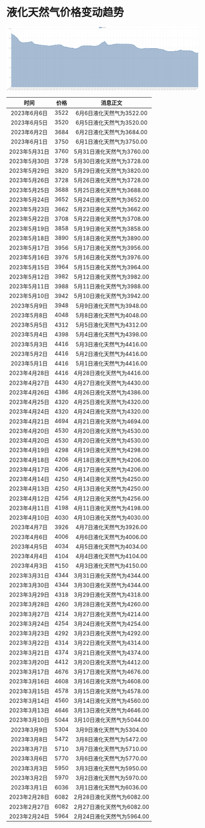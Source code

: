 # 液化天然气价格变动趋势 



![liquefiedNaturalGas-液化天然气](../../img/liquefiedNaturalGas.png)



| 时间 | 价格 | 消息正文 |
|:--:|:--:|:--:|
|2023年6月6日|3522|6月6日液化天然气为3522.00|
|2023年6月5日|3520|6月5日液化天然气为3520.00|
|2023年6月2日|3684|6月2日液化天然气为3684.00|
|2023年6月1日|3750|6月1日液化天然气为3750.00|
|2023年5月31日|3760|5月31日液化天然气为3760.00|
|2023年5月30日|3728|5月30日液化天然气为3728.00|
|2023年5月29日|3820|5月29日液化天然气为3820.00|
|2023年5月26日|3728|5月26日液化天然气为3728.00|
|2023年5月25日|3688|5月25日液化天然气为3688.00|
|2023年5月24日|3652|5月24日液化天然气为3652.00|
|2023年5月23日|3662|5月23日液化天然气为3662.00|
|2023年5月22日|3708|5月22日液化天然气为3708.00|
|2023年5月19日|3858|5月19日液化天然气为3858.00|
|2023年5月18日|3890|5月18日液化天然气为3890.00|
|2023年5月17日|3956|5月17日液化天然气为3956.00|
|2023年5月16日|3976|5月16日液化天然气为3976.00|
|2023年5月15日|3964|5月15日液化天然气为3964.00|
|2023年5月12日|3982|5月12日液化天然气为3982.00|
|2023年5月11日|3988|5月11日液化天然气为3988.00|
|2023年5月10日|3942|5月10日液化天然气为3942.00|
|2023年5月9日|3948|5月9日液化天然气为3948.00|
|2023年5月8日|4048|5月8日液化天然气为4048.00|
|2023年5月5日|4312|5月5日液化天然气为4312.00|
|2023年5月4日|4398|5月4日液化天然气为4398.00|
|2023年5月3日|4416|5月3日液化天然气为4416.00|
|2023年5月2日|4416|5月2日液化天然气为4416.00|
|2023年5月1日|4416|5月1日液化天然气为4416.00|
|2023年4月28日|4416|4月28日液化天然气为4416.00|
|2023年4月27日|4430|4月27日液化天然气为4430.00|
|2023年4月26日|4386|4月26日液化天然气为4386.00|
|2023年4月25日|4320|4月25日液化天然气为4320.00|
|2023年4月24日|4320|4月24日液化天然气为4320.00|
|2023年4月21日|4694|4月21日液化天然气为4694.00|
|2023年4月20日|4530|4月20日液化天然气为4530.00|
|2023年4月20日|4530|4月20日液化天然气为4530.00|
|2023年4月19日|4298|4月19日液化天然气为4298.00|
|2023年4月18日|4206|4月18日液化天然气为4206.00|
|2023年4月17日|4206|4月17日液化天然气为4206.00|
|2023年4月14日|4250|4月14日液化天然气为4250.00|
|2023年4月13日|4250|4月13日液化天然气为4250.00|
|2023年4月12日|4256|4月12日液化天然气为4256.00|
|2023年4月11日|4198|4月11日液化天然气为4198.00|
|2023年4月10日|4030|4月10日液化天然气为4030.00|
|2023年4月7日|3926|4月7日液化天然气为3926.00|
|2023年4月6日|4006|4月6日液化天然气为4006.00|
|2023年4月5日|4034|4月5日液化天然气为4034.00|
|2023年4月4日|4104|4月4日液化天然气为4104.00|
|2023年4月3日|4150|4月3日液化天然气为4150.00|
|2023年3月31日|4344|3月31日液化天然气为4344.00|
|2023年3月30日|4344|3月30日液化天然气为4344.00|
|2023年3月29日|4318|3月29日液化天然气为4318.00|
|2023年3月28日|4260|3月28日液化天然气为4260.00|
|2023年3月27日|4214|3月27日液化天然气为4214.00|
|2023年3月24日|4254|3月24日液化天然气为4254.00|
|2023年3月23日|4292|3月23日液化天然气为4292.00|
|2023年3月22日|4314|3月22日液化天然气为4314.00|
|2023年3月21日|4374|3月21日液化天然气为4374.00|
|2023年3月20日|4412|3月20日液化天然气为4412.00|
|2023年3月17日|4676|3月17日液化天然气为4676.00|
|2023年3月16日|4608|3月16日液化天然气为4608.00|
|2023年3月15日|4578|3月15日液化天然气为4578.00|
|2023年3月14日|4560|3月14日液化天然气为4560.00|
|2023年3月13日|4646|3月13日液化天然气为4646.00|
|2023年3月10日|5044|3月10日液化天然气为5044.00|
|2023年3月9日|5304|3月9日液化天然气为5304.00|
|2023年3月8日|5472|3月8日液化天然气为5472.00|
|2023年3月7日|5710|3月7日液化天然气为5710.00|
|2023年3月6日|5770|3月6日液化天然气为5770.00|
|2023年3月3日|5950|3月3日液化天然气为5950.00|
|2023年3月2日|5970|3月2日液化天然气为5970.00|
|2023年3月1日|6036|3月1日液化天然气为6036.00|
|2023年2月28日|6082|2月28日液化天然气为6082.00|
|2023年2月27日|6082|2月27日液化天然气为6082.00|
|2023年2月24日|5964|2月24日液化天然气为5964.00|